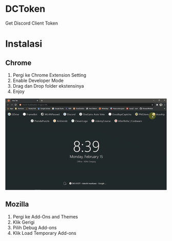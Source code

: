 # DCToken
Get Discord Client Token

# Instalasi

## Chrome
1. Pergi ke Chrome Extension Setting
2. Enable Developer Mode
3. Drag dan Drop folder ekstensinya
4. Enjoy

![Instalasi](https://github.com/awalariansyah/rokuyonGBD/blob/main/instalasi.gif)

## Mozilla
1. Pergi ke Add-Ons and Themes
2. Klik Gerigi
3. Pilih Debug Add-ons
4. Klik Load Temporary Add-ons
